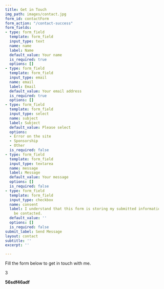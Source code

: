 ```yaml
---
title: Get in Touch
img_path: images/contact.jpg
form_id: contactForm
form_action: "/contact-success"
form_fields:
- type: form_field
  template: form_field
  input_type: text
  name: name
  label: Name
  default_value: Your name
  is_required: true
  options: []
- type: form_field
  template: form_field
  input_type: email
  name: email
  label: Email
  default_value: Your email address
  is_required: true
  options: []
- type: form_field
  template: form_field
  input_type: select
  name: subject
  label: Subject
  default_value: Please select
  options:
  - Error on the site
  - Sponsorship
  - Other
  is_required: false
- type: form_field
  template: form_field
  input_type: textarea
  name: message
  label: Message
  default_value: Your message
  options: []
  is_required: false
- type: form_field
  template: form_field
  input_type: checkbox
  name: consent
  label: I understand that this form is storing my submitted information so I can
    be contacted.
  default_value: ''
  options: []
  is_required: false
submit_label: Send Message
layout: contact
subtitle: ''
excerpt: ''

---
```

Fill the form below to get in touch with me.

3

**56sdf46adf**